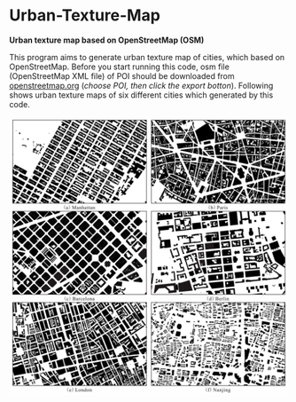 # Urban-Texture-Map
**Urban texture map based on OpenStreetMap (OSM)**

This program aims to generate urban texture map of cities, which based on OpenStreetMap. Before you start running this code, osm file (OpenStreetMap XML file) of POI should be downloaded from [openstreetmap.org](http://www.openstreetmap.org) (*choose POI, then click the export botton*). Following shows urban texture maps of six different cities which generated by this code.

![Figure](https://github.com/jialeishen/Urban-Texture-Map/blob/master/URBAN.png)
